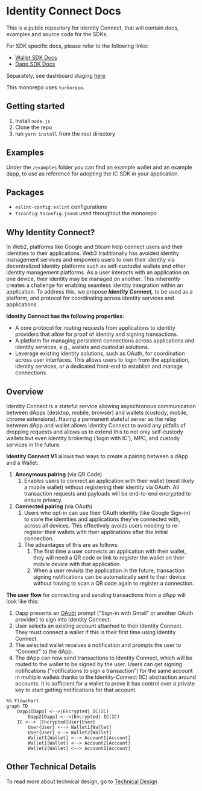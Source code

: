 # Identity Connect Docs

This is a public repository for Identity Connect, that will contain docs, examples and source code for the SDKs.

For SDK specific docs, please refer to the following links:

- [Wallet SDK Docs](packages/wallet-sdk/DOCS.md)
- [Dapp SDK Docs](packages/dapp-sdk/DOCS.md)

Separately, see dashboard staging [here](https://identity-connect.staging.gcp.aptosdev.com/)  

This monorepo uses `turborepo`.

## Getting started

1. Install `node.js`
2. Clone the repo
3. run `yarn install` from the root directory

## Examples

Under the `/examples` folder you can find an example wallet and an example dapp, to use as reference
for adopting the IC SDK in your application.

## Packages

- `eslint-config`: `eslint` configurations
- `tsconfig`: `tsconfig.json`s used throughout the monorepo

## Why Identity Connect?

In Web2, platforms like Google and Steam help connect users and their identities to their applications. Web3 traditionally has avoided identity management services and empowers users to own their identity via decentralized identity platforms such as self-custodial wallets and other identity management platforms. As a user interacts with an application on one device, their identity may be managed on another. This inherently creates a challenge for enabling seamless identity integration within an application. To address this, we propose ************************************Identity Connect*******************,***************** to be used as a platform, and protocol for coordinating across identity services and applications.

**Identity Connect has the following properties**:

- A core protocol for routing requests from applications to identity providers that allow for proof of identity and signing transactions.
- A platform for managing persistent connections across applications and identity services, e.g., wallets and custodial solutions.
- Leverage existing identity solutions, such as OAuth, for coordination across user interfaces. This allows users to login from the application, identity services, or a dedicated front-end to establish and manage connections.

## Overview

Identity Connect is a stateful service allowing asynchronous communication between dApps (desktop, mobile, browser) and wallets (custody, mobile, chrome extensions). Having a permanent stateful server as the relay between dApp and wallet allows Identity Connect to avoid any pitfalls of dropping requests and allows us to extend this to not only self-custody wallets but even identity brokering (’login with IC’), MPC, and custody services in the future.

**Identity Connect V1** allows two ways to create a pairing between a dApp and a Wallet:

1. **Anonymous pairing** (via QR Code)
    1. Enables users to connect an application with their wallet (most likely a mobile wallet) without registering their identity via OAuth. All transaction requests and payloads will be end-to-end encrypted to ensure privacy.
2. **Connected pairing** (via OAuth)
    1. Users who opt-in can use their OAuth identity (like Google Sign-in) to store the identities and applications they’ve connected with, across all devices. This effectively avoids users needing to re-register their wallets with their applications after the initial connection.
    2. The advantages of this are as follows:
        1. The first time a user connects an application with their wallet, they will need a QR code or link to register the wallet on their mobile device with that application. 
        2. When a user revisits the application in the future, transaction signing notifications can be automatically sent to their device without having to scan a QR code again to register a connection.

**The user flow** for connecting and sending transactions from a dApp will look like this:

1. Dapp presents an [OAuth](https://en.wikipedia.org/wiki/OAuth) prompt (”Sign-in with Gmail” or another OAuth provider) to sign into Identity Connect.
2. User selects an existing account attached to their Identity Connect. They must connect a wallet if this is their first time using Identity Connect.
3. The selected wallet receives a notification and prompts the user to “Connect” to the dApp.
4. The dApp can now send transactions to Identity Connect, which will be routed to the wallet to be signed by the user. Users can get signing notifications (”notifications to sign a transaction”) for the same account in multiple wallets thanks to the Identity-Connect (IC) abstraction around accounts. It is sufficient for a wallet to prove it has control over a private key to start getting notifications for that account.

```mermaid
%% Flowchart
graph TD
    Dapp1[Dapp] <-->|Encrypted| IC(IC)
		Dapp2[Dapp] <-->|Encrypted| IC(IC)
    IC <--> |Encrypted|User{User}
		User{User} <--> Wallet1[Wallet]
		User{User} <--> Wallet2[Wallet]
		Wallet1[Wallet] <--> Account1[Account]
		Wallet1[Wallet] <--> Account2[Account]
		Wallet2[Wallet] <--> Account1[Account]
```
## Other Technical Details
To read more about technical design, go to [Technical Design](Technical_Design.md)
  
